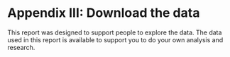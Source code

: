 # Appendix III: Download the data

This report was designed to support people to explore the data. The data used in this report is available to support you to do your own analysis and research.

